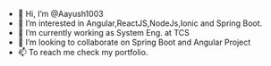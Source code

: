 - 👋 Hi, I’m @Aayush1003
- 👀 I’m interested in Angular,ReactJS,NodeJs,Ionic and Spring Boot.
- 🌱 I’m currently working as System Eng. at TCS
- 💞️ I’m looking to collaborate on Spring Boot and Angular Project
- 📫 To reach me check my portfolio.

<!---
Aayush1003/Aayush1003 is a ✨ special ✨ repository because its `README.md` (this file) appears on your GitHub profile.
You can click the Preview link to take a look at your changes.
--->
